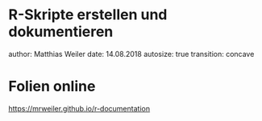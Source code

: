 R-Skripte erstellen und dokumentieren
========================================================
author: Matthias Weiler
date: 14.08.2018
autosize: true
transition: concave

Folien online
========================================================

https://mrweiler.github.io/r-documentation
